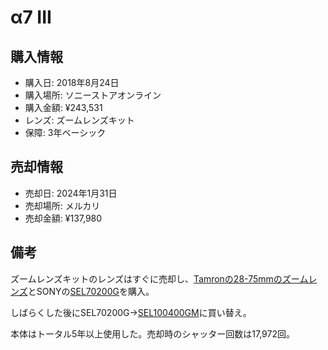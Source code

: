 # α7 III
## 購入情報
- 購入日: 2018年8月24日
- 購入場所: ソニーストアオンライン
- 購入金額: ¥243,531
- レンズ: ズームレンズキット
- 保障: 3年ベーシック
## 売却情報
- 売却日: 2024年1月31日
- 売却場所: メルカリ
- 売却金額: ¥137,980
## 備考
ズームレンズキットのレンズはすぐに売却し、[Tamronの28-75mmのズームレンズ](./a036)とSONYの[SEL70200G](./sel70200g)を購入。

しばらくした後にSEL70200G→[SEL100400GM](./sel100400gm)に買い替え。

本体はトータル5年以上使用した。売却時のシャッター回数は17,972回。